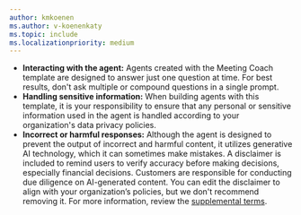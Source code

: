 ```yaml
---
author: kmkoenen
ms.author: v-koenenkaty
ms.topic: include
ms.localizationpriority: medium
---
```


<!-- markdownlint-disable MD041-->
- **Interacting with the agent:** Agents created with the Meeting Coach template are designed to answer just one question at time. For best results, don't ask multiple or compound questions in a single prompt.
- **Handling sensitive information:** When building agents with this template, it is your responsibility to ensure that any personal or sensitive information used in the agent is handled according to your organization's data privacy policies.
- **Incorrect or harmful responses:** Although the agent is designed to prevent the output of incorrect and harmful content, it utilizes generative AI technology, which it can sometimes make mistakes. A disclaimer is included to remind users to verify accuracy before making decisions, especially financial decisions. Customers are responsible for conducting due diligence on AI-generated content. You can edit the disclaimer to align with your organization’s policies, but we don't recommend removing it. For more information, review the [supplemental terms](https://www.microsoft.com/business-applications/legal/supp-powerplatform-preview/).